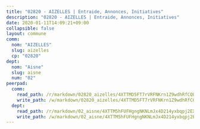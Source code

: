 ```yaml
---
title: "02820 - AIZELLES | Entraide, Annonces, Initiatives"
description: "02820 - AIZELLES | Entraide, Annonces, Initiatives"
date: 2020-01-11T14:09:21+09:00
collapsible: false
layout: commune
comm:
  nom: "AIZELLES"
  slug: aizelles
  cp: "02820"
dept:
  nom: "Aisne"
  slug: aisne
  num: "02"
peerpad:
  comm:
    read_path: /r/markdown/02820_aizelles/4XTTMD5FT7rVRFNKrn1Z9wdhRfCQUotsi2qGjd7rH26XvXgBK
    write_path: /w/markdown/02820_aizelles/4XTTMD5FT7rVRFNKrn1Z9wdhRfCQUotsi2qGjd7rH26XvXgBK-K3TgUM8mEP2adSTHKyu6V3NEW3DFHnR4GCHNv8Yk6sSagjsRo2kEvC5i8uTm4EQ9gdz4SfKBBJnxn77AuGhBNExf2NudSqotqPvuqFbbdP44gVVEkpK4crczkLjewsrMMxkW6LG9
  dept:
    read_path: /r/markdown/02_aisne/4XTTM5hFUFHgngNKNLmJx4D214yxbqpj2EXK5CBjZ5LZF3zAf
    write_path: /w/markdown/02_aisne/4XTTM5hFUFHgngNKNLmJx4D214yxbqpj2EXK5CBjZ5LZF3zAf-K3TgUfAP6D753WPagZBnpcFgyCUpnZXNhrQsKU6J8qon6wxmFCHD5kB3GMzCYyJmAGHN58p9qgKDhnEgSAuHEK3wjVXSJoUkHyn6Vb7T2aNZ2y6ez5BMkQCEQxoUkfyK9J3TXU3M
---
```


